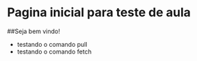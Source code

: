 # Pagina inicial para teste de aula
##Seja bem vindo!
* testando o comando pull
* testando o comando fetch
